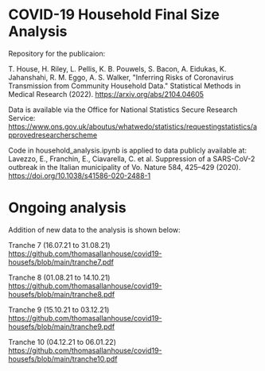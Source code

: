 # COVID-19 Household Final Size Analysis

Repository for the publicaion:

T. House, H. Riley, L. Pellis, K. B. Pouwels, S. Bacon, A. Eidukas, K. Jahanshahi, R. M. Eggo, A. S. Walker, "Inferring Risks of Coronavirus Transmission from Community Household Data." Statistical Methods in Medical Research (2022). https://arxiv.org/abs/2104.04605

Data is available via the Office for National Statistics Secure Research Service:
https://www.ons.gov.uk/aboutus/whatwedo/statistics/requestingstatistics/approvedresearcherscheme

Code in household_analysis.ipynb is applied to data publicly available at:
Lavezzo, E., Franchin, E., Ciavarella, C. et al. Suppression of a SARS-CoV-2 outbreak in the Italian municipality of Vo. Nature 584, 425–429 (2020). https://doi.org/10.1038/s41586-020-2488-1

# Ongoing analysis

Addition of new data to the analysis is shown below:

Tranche 7 (16.07.21 to 31.08.21)
https://github.com/thomasallanhouse/covid19-housefs/blob/main/tranche7.pdf

Tranche 8 (01.08.21 to 14.10.21)
https://github.com/thomasallanhouse/covid19-housefs/blob/main/tranche8.pdf

Tranche 9 (15.10.21 to 03.12.21)
https://github.com/thomasallanhouse/covid19-housefs/blob/main/tranche9.pdf

Tranche 10 (04.12.21 to 06.01.22)
https://github.com/thomasallanhouse/covid19-housefs/blob/main/tranche10.pdf
